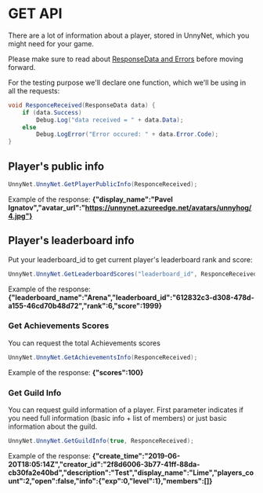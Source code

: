 # GET API

There are a lot of information about a player, stored in UnnyNet, which you might need for your game.

Please make sure to read about [ResponseData and Errors](/response_data) before moving forward.

For the testing purpose we'll declare one function, which we'll be using in all the requests:

```csharp fct_label="Unity"
void ResponceReceived(ResponseData data) {
    if (data.Success)
        Debug.Log("data received = " + data.Data);
    else
        Debug.LogError("Error occured: " + data.Error.Code);
}
```

## Player's public info

```csharp fct_label="Unity"
UnnyNet.UnnyNet.GetPlayerPublicInfo(ResponceReceived);
```

Example of the response:  **{"display_name":"Pavel Ignatov","avatar_url":"https://unnynet.azureedge.net/avatars/unnyhog/4.jpg"}**


## Player's leaderboard info

Put your leaderboard_id to get current player's leaderboard rank and score:

```csharp fct_label="Unity"
UnnyNet.UnnyNet.GetLeaderboardScores("leaderboard_id", ResponceReceived);
```

Example of the response:  **{"leaderboard_name":"Arena","leaderboard_id":"612832c3-d308-478d-a155-46cd70b48d72","rank":6,"score":1999}**


### Get Achievements Scores
You can request the total Achievements scores

```csharp fct_label="Unity"
UnnyNet.UnnyNet.GetAchievementsInfo(ResponceReceived);
```

Example of the response:  **{"scores":100}**


### Get Guild Info

You can request guild information of a player. First parameter indicates if you need full information (basic info + list of members) or just basic information about the guild.

```csharp fct_label="Unity"
UnnyNet.UnnyNet.GetGuildInfo(true, ResponceReceived);
```

Example of the response:  **{"create_time":"2019-06-20T18:05:14Z","creator_id":"2f8d6006-3b77-41ff-88da-cb30fa2e40bd","description":"Test","display_name":"Lime","players_count":2,"open":false,"info":{"exp":0,"level":1},"members":[]}** 
